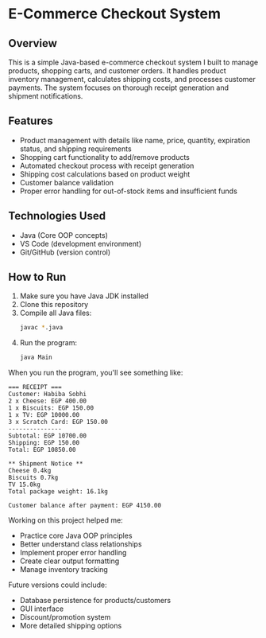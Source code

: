 
# E-Commerce Checkout System

## Overview
This is a simple Java-based e-commerce checkout system I built to manage products, shopping carts, and customer orders. It handles product inventory management, calculates shipping costs, and processes customer payments. The system focuses on thorough receipt generation and shipment notifications.

## Features
- Product management with details like name, price, quantity, expiration status, and shipping requirements
- Shopping cart functionality to add/remove products
- Automated checkout process with receipt generation
- Shipping cost calculations based on product weight
- Customer balance validation
- Proper error handling for out-of-stock items and insufficient funds

## Technologies Used
- Java (Core OOP concepts)
- VS Code (development environment)
- Git/GitHub (version control)

## How to Run
1. Make sure you have Java JDK installed
2. Clone this repository
3. Compile all Java files:
   ```bash
   javac *.java
   ```
4. Run the program:
   ```bash
   java Main
   ```

When you run the program, you'll see something like:

```
=== RECEIPT ===
Customer: Habiba Sobhi
2 x Cheese: EGP 400.00
1 x Biscuits: EGP 150.00
1 x TV: EGP 10000.00
3 x Scratch Card: EGP 150.00
---------------
Subtotal: EGP 10700.00
Shipping: EGP 150.00
Total: EGP 10850.00

** Shipment Notice **
Cheese 0.4kg
Biscuits 0.7kg
TV 15.0kg
Total package weight: 16.1kg

Customer balance after payment: EGP 4150.00
```

Working on this project helped me:
- Practice core Java OOP principles
- Better understand class relationships
- Implement proper error handling
- Create clear output formatting
- Manage inventory tracking

Future versions could include:
- Database persistence for products/customers
- GUI interface
- Discount/promotion system
- More detailed shipping options

